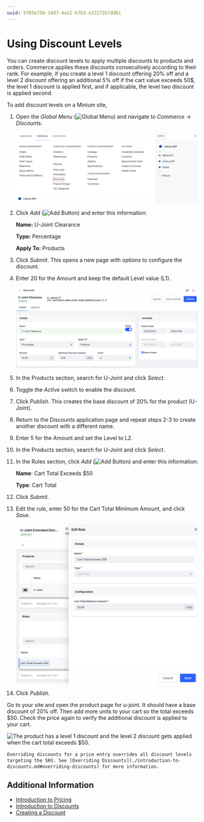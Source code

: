 ```yaml
---
uuid: 5765e758-24d7-4a22-b7b3-e2227357dd61
---
```

# Using Discount Levels

You can create discount levels to apply multiple discounts to products and orders. Commerce applies these discounts consecutively according to their rank. For example, if you create a level 1 discount offering 20% off and a level 2 discount offering an additional 5% off if the cart value exceeds 50$, the level 1 discount is applied first, and if applicable, the level two discount is applied second.

To add discount levels on a Minium site,

1. Open the *Global Menu* (![Global Menu](../../images/icon-applications-menu.png)) and navigate to *Commerce* &rarr; *Discounts*.

   ![Open the Global Menu and navigate to the Discounts application.](./using-discount-levels/images/01.png)

1. Click *Add* (![Add Button](../../images/icon-add.png)) and enter this information:

   **Name:** U-Joint Clearance

   **Type:** Percentage

   **Apply To:** Products

1. Click *Submit*. This opens a new page with options to configure the discount.

1. Enter 20 for the Amount and keep the default Level value (L1).

   ![Enter 20 for the Amount and keep the default Level value (L1)](./using-discount-levels/images/02.png)

1. In the Products section, search for U-Joint and click *Select*.

1. Toggle the *Active* switch to enable the discount.

1. Click *Publish*. This creates the base discount of 20% for the product (U-Joint).

1. Return to the Discounts application page and repeat steps 2-3 to create another discount with a different name.

1. Enter 5 for the Amount and set the Level to L2.

1. In the Products section, search for U-Joint and click *Select*.

1. In the Rules section, click *Add* (![Add Button](../../images/icon-add.png)) and enter this information:

   **Name**: Cart Total Exceeds $50

   **Type**: Cart Total

1. Click *Submit*.

1. Edit the rule, enter 50 for the Cart Total Minimum Amount, and click *Save*.

   ![Enter 50.00 for the Cart Total Minimum Amount value and click Save.](./using-discount-levels/images/03.png)

1. Click *Publish*.

Go to your site and open the product page for u-joint. It should have a base discount of 20% off. Then add more units to your cart so the total exceeds $50. Check the price again to verify the additional discount is applied to your cart.

![The product has a level 1 discount and the level 2 discount gets applied when the cart total exceeds $50.](./using-discount-levels/images/04.gif)

```{note}
Overriding discounts for a price entry overrides all discount levels targeting the SKU. See [Overriding Discounts](./introduction-to-discounts.md#overriding-discounts) for more information.
```

## Additional Information

* [Introduction to Pricing](../introduction-to-pricing.md)
* [Introduction to Discounts](./introduction-to-discounts.md)
* [Creating a Discount](./creating-a-discount.md)
